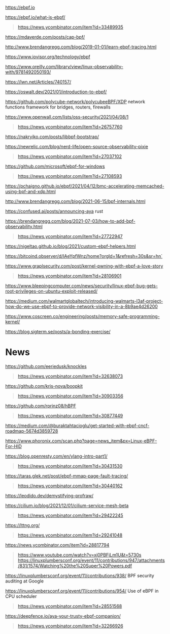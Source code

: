 https://ebpf.io

https://ebpf.io/what-is-ebpf/
> https://news.ycombinator.com/item?id=33489935

https://mdaverde.com/posts/cap-bpf/

http://www.brendangregg.com/blog/2019-01-01/learn-ebpf-tracing.html

https://www.iovisor.org/technology/ebpf

https://www.oreilly.com/library/view/linux-observability-with/9781492050193/

https://lwn.net/Articles/740157/

https://oswalt.dev/2021/01/introduction-to-ebpf/

https://github.com/polycube-network/polycubeeBPF/XDP network functions framework for bridges, routers, firewalls

https://www.openwall.com/lists/oss-security/2021/04/08/1
> https://news.ycombinator.com/item?id=26757760

https://nakryiko.com/posts/libbpf-bootstrap/

https://newrelic.com/blog/nerd-life/open-source-observability-pixie
> https://news.ycombinator.com/item?id=27037102

https://github.com/microsoft/ebpf-for-windows
> https://news.ycombinator.com/item?id=27108593

https://pchaigno.github.io/ebpf/2021/04/12/bmc-accelerating-memcached-using-bpf-and-xdp.html

http://www.brendangregg.com/blog/2021-06-15/bpf-internals.html

https://confused.ai/posts/announcing-aya rust

https://brendangregg.com/blog/2021-07-03/how-to-add-bpf-observability.html
> https://news.ycombinator.com/item?id=27722947

https://nigeltao.github.io/blog/2021/custom-ebpf-helpers.html

https://bitcoind.observer/d/IAeYpfWnz/home?orgId=1&refresh=30s&sr=hn`

https://www.graplsecurity.com/post/kernel-pwning-with-ebpf-a-love-story
> https://news.ycombinator.com/item?id=28106901

https://www.bleepingcomputer.com/news/security/linux-ebpf-bug-gets-root-privileges-on-ubuntu-exploit-released/

https://medium.com/walmartglobaltech/introducing-walmarts-l3af-project-how-do-we-use-ebpf-to-provide-network-visibility-in-a-8b9ae4d26200

https://www.coscreen.co/engineering/posts/memory-safe-programming-kernel/

https://blog.sigterm.se/posts/a-bonding-exercise/

# News
https://github.com/eeriedusk/knockles
> https://news.ycombinator.com/item?id=32638073

https://github.com/kris-nova/boopkit
> https://news.ycombinator.com/item?id=30903356

https://github.com/rprinz08/hBPF
> https://news.ycombinator.com/item?id=30877449

https://medium.com/@buraktahtacioglu/get-started-with-ebpf-cncf-roadmap-5674d3859728

https://www.phoronix.com/scan.php?page=news_item&px=Linux-eBPF-For-HID

https://blog.openresty.com/en/ylang-intro-part1/
> https://news.ycombinator.com/item?id=30431530

https://taras.glek.net/post/ebpf-mmap-page-fault-tracing/
> https://news.ycombinator.com/item?id=30440162

https://leodido.dev/demystifying-profraw/

https://cilium.io/blog/2021/12/01/cilium-service-mesh-beta
> https://news.ycombinator.com/item?id=29422245

https://lttng.org/
> https://news.ycombinator.com/item?id=29241048

https://news.ycombinator.com/item?id=28817794
> https://www.youtube.com/watch?v=xj0PBFjLm1U&t=5730s
> https://linuxplumbersconf.org/event/11/contributions/947/attachments/831/1574/Watching%20the%20Super%20Powers.pdf

https://linuxplumbersconf.org/event/11/contributions/938/ BPF security auditing at Google

https://linuxplumbersconf.org/event/11/contributions/954/ Use of eBPF in CPU scheduler
> https://news.ycombinator.com/item?id=28551568

https://deepfence.io/aya-your-trusty-ebpf-companion/
> https://news.ycombinator.com/item?id=32266926